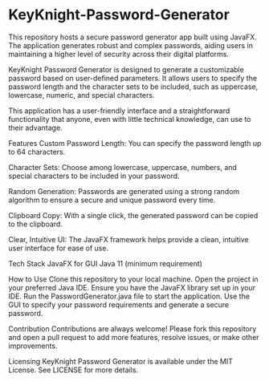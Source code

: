 # KeyKnight-Password-Generator

This repository hosts a secure password generator app built using JavaFX. The application generates robust and complex passwords, aiding users in maintaining a higher level of security across their digital platforms.

KeyKnight Password Generator is designed to generate a customizable password based on user-defined parameters. It allows users to specify the password length and the character sets to be included, such as uppercase, lowercase, numeric, and special characters.

This application has a user-friendly interface and a straightforward functionality that anyone, even with little technical knowledge, can use to their advantage.

Features
Custom Password Length: You can specify the password length up to 64 characters.

Character Sets: Choose among lowercase, uppercase, numbers, and special characters to be included in your password.

Random Generation: Passwords are generated using a strong random algorithm to ensure a secure and unique password every time.

Clipboard Copy: With a single click, the generated password can be copied to the clipboard.

Clear, Intuitive UI: The JavaFX framework helps provide a clean, intuitive user interface for ease of use.

Tech Stack
JavaFX for GUI
Java 11 (minimum requirement)

How to Use
Clone this repository to your local machine.
Open the project in your preferred Java IDE.
Ensure you have the JavaFX library set up in your IDE.
Run the PasswordGenerator.java file to start the application.
Use the GUI to specify your password requirements and generate a secure password.

Contribution
Contributions are always welcome! Please fork this repository and open a pull request to add more features, resolve issues, or make other improvements.

Licensing
KeyKnight Password Generator is available under the MIT License. See LICENSE for more details.

